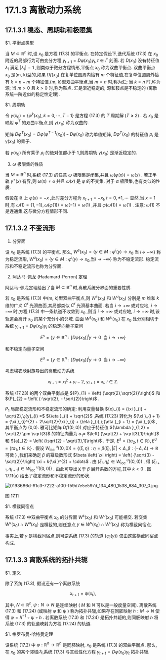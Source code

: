 # 17.1.3 离散动力系统

## 17.1.3.1 稳态、周期轨和极限集

$1. 平衡点类型

当 $M \subset  {\mathbb{R}}^{n}$ 时,设 ${x}_{0}$ 是方程 (17.3) 的平衡点. 在特定假设下,迭代系统 (17.3) 在 ${x}_{0}$ 附近的局部行为可由变分方程 ${y}_{t + 1} = {D\varphi }\left( {x}_{0}\right) {y}_{t}, t \in  \Gamma$ 刻画. 若 $D\left( {x}_{0}\right)$ 没有特征值 ${\lambda }_{i}$ 满足 $\left| {\lambda }_{i}\right|  = 1$ ,则类似于微分方程情形,平衡点 ${x}_{0}$ 称为双曲平衡点. 双曲平衡点 ${x}_{0}$ 是(m, k)型的,如果 ${Df}\left( {x}_{0}\right)$ 在复单位圆周内恰有 $m$ 个特征值,在复单位圆周外恰有 $k = n - m$ 个特征值.(m, k)型双曲平衡点,当 $m = n$ 时,称为汇; 当 $k = n$ 时,称为源; 当 $m > 0$ 且 $k > 0$ 时,称为鞍点. 汇是渐近稳定的; 源和鞍点是不稳定的 (离散系统一阶近似的稳定性定理).

$1. 周期轨

令 $\gamma \left( {x}_{0}\right)  = \left\{  {{\varphi }^{k}\left( {x}_{0}\right) , k = 0,\cdots , T - 1}\right\}$ 是方程 (17.3) 的 $T$ 周期解 $\left( {T \geq  2}\right)$ . 若 ${x}_{0}$ 是映射 ${\varphi }^{T}$ 的双曲平衡点,则 $\gamma \left( {x}_{0}\right)$ 称为双曲的.

矩阵 $D{\varphi }^{T}\left( {x}_{0}\right)  = {D\varphi }\left( {{\varphi }^{T - 1}\left( {x}_{0}\right) }\right) \cdots {D\varphi }\left( {x}_{0}\right)$ 称为单值矩阵, $D{\varphi }^{T}\left( {x}_{0}\right)$ 的特征值 ${\rho }_{i}$ 是 $\gamma \left( {x}_{0}\right)$ 的乘子.

若 $\gamma \left( {x}_{0}\right)$ 所有乘子 ${\rho }_{i}$ 的绝对值都小于 1,则周期轨 $\gamma \left( {x}_{0}\right)$ 是渐近稳定的.

3. $\omega$ 极限集的性质

当 $M = {\mathbb{R}}^{n}$ 时,系统 (17.3) 的任意 $\omega$ 极限集是闭集,并且 $\omega \left( {\varphi \left( x\right) }\right)  = \omega \left( x\right)$ . 若正半轨 ${\gamma }^{ + }\left( x\right)$ 有界,则 $\omega \left( x\right)  \neq  \varnothing$ 并且 $\omega \left( x\right)$ 是 $\varphi$ 的不变集. 对于 $\alpha$ 极限集,也有类似的性质.

假设在 $\mathbb{R}$ 上 $\varphi \left( x\right)  =  - x$ ,此时差分方程为 ${x}_{t + 1} =  - {x}_{t}, t = 0, \pm  1,\cdots$ 显然,当 $x = 1$ 时,有 $\omega \left( 1\right)  = \{ 1, - 1\} ,\omega \left( {\varphi \left( 1\right) }\right)  = \omega \left( {-1}\right)  = \omega \left( 1\right)$ ,并且 $\varphi \left( {\omega \left( 1\right) }\right)  = \omega \left( 1\right)$ . 注意: $\omega \left( 1\right)$ 不是连通集,这与微分方程情形不同.

## 17.1.3.2 不变流形

1. 分界面

设 ${x}_{0}$ 是系统 (17.3) 的平衡点. 那么, ${W}^{s}\left( {x}_{0}\right)  = \left\{  {y \in  M : {\varphi }^{i}\left( y\right)  \rightarrow  {x}_{0}}\right.$ 当 $i \rightarrow$ $+ \infty \}$ 称为稳定流形, ${W}^{u}\left( {x}_{0}\right)  = \left\{  {y \in  M : {\varphi }^{i}\left( y\right)  \rightarrow  {x}_{0}\text{,当}i \rightarrow   - \infty }\right\}$ 称为不稳定流形. 稳定流形和不稳定流形也称为分界面.

2. 阿达马-佩龙 (Hadamard-Perron) 定理

阿达马-佩龙定理给出了当 $M \subset  {\mathbb{R}}^{n}$ 时,离散系统分界面的重要性质.

若 ${x}_{0}$ 是系统 (17.3) 中(m, k)型双曲平衡点,则 ${W}^{s}\left( {x}_{0}\right)$ 和 ${W}^{u}\left( {x}_{0}\right)$ 分别是 $m$ 维和 $k$ 维的广义 ${C}^{r}$ 光滑曲面,其局部类似 ${C}^{r}$ 光滑基本曲面. 若当 $i \rightarrow   + \infty$ 或对应地, $i \rightarrow   - \infty$ 时,方程 (17.3) 中一条轨道不收敛到 ${x}_{0}$ ,则当 $i \rightarrow   + \infty$ 或对应地, $i \rightarrow   - \infty$ 时,该轨道会离开 ${x}_{0}$ 的某个充分小的邻域. 曲面 ${W}^{s}\left( {x}_{0}\right)$ 和 ${W}^{u}\left( {x}_{0}\right)$ 在 ${x}_{0}$ 处分别相切于系统 ${y}_{i + 1} = {D\varphi }\left( {x}_{0}\right) {y}_{i}$ 的稳定向量子空间

$$
{E}^{s} = \left\{  {y \in  {\mathbb{R}}^{n} : {\left\lbrack  D\varphi \left( {x}_{0}\right) \right\rbrack  }^{i}y \rightarrow  0\;\text{ 当 }i \rightarrow   + \infty }\right\}
$$

和不稳定向量子空间

$$
{E}^{u} = \left\{  {y \in  {\mathbb{R}}^{n} : {\left\lbrack  D\varphi \left( {x}_{0}\right) \right\rbrack  }^{i}y \rightarrow  0\;\text{ 当 }i \rightarrow   - \infty }\right\}
$$

考虑埃农映射族导出的离散动力系统

$$
{x}_{i + 1} = {x}_{i}^{2} + {y}_{i} - 2,\;{y}_{i + 1} = {x}_{i},\;i \in  \mathbb{Z}. \tag{17.23}
$$

系统 (17.23) 的两个双曲平衡点是 ${P}_{1} = \left( {\sqrt{2},\sqrt{2}}\right)$ 和 ${P}_{2} = \left( {-\sqrt{2}, - \sqrt{2}}\right)$ .

${P}_{1}$ 局部稳定流形和不稳定流形的确定: 利用变量替换 ${x}_{i} = {\xi }_{i} + \sqrt{2},\;{y}_{i} =$ ${\eta }_{i} + \sqrt{2}$ ,系统 (17.23) 转化为 ${\xi }_{i + 1} = {\xi }_{i}^{2} + 2\sqrt{2}{\xi }_{i} + {\eta }_{i},\;{\eta }_{i + 1} = {\xi }_{i}$ ,其平衡点为 (0,0). 雅可比矩阵 ${Df}\left( \left( {0,0}\right) \right)$ 对应于特征值 ${\lambda }_{1,2} = \sqrt{2} \pm  \sqrt{3}$ 的特征向量为 ${a}_{1} =$ $\left( {\sqrt{2} + \sqrt{3},1}\right)$ 和 ${a}_{2} = \left( {\sqrt{2} - \sqrt{3},1}\right)$ . 于是, ${E}^{s} = \left\{  {t{a}_{2}, t \in  \mathbb{R}}\right\}  ,{E}^{u} = \left\{  {t{a}_{1}, t \in  \mathbb{R}}\right\}$ . 假设 ${W}_{\text{loc }}^{u}\left( \left( {0,0}\right) \right)  = \{ \left( {\xi ,\eta }\right)  : \eta  = \beta \left( \xi \right) ,\left| \xi \right|  < \Delta ,\beta  : \left( {-\Delta ,\Delta }\right)  \rightarrow  \mathbb{R}$ 可微 $\}$ ,我们来确定 $\beta$ 的幂级数形式 $\beta \left( \xi \right)  = \left( {\sqrt{3} - \sqrt{2}}\right) \xi  + k{\xi }^{2} + \cdots$ . 由 $\left( {{\xi }_{i},{\eta }_{i}}\right)  \in  {W}_{\text{loc }}^{u}\left( \left( {0,0}\right) \right)$ , 得 $\left( {{\xi }_{i + 1},{\eta }_{i + 1}}\right)  \in  {W}_{\text{loc }}^{u}\left( \left( {0,0}\right) \right)$ . 由此可导出关于 $\beta$ 展开系数的方程,其中 $k < 0$ . 图 17.11(a) 给出了稳定流形和不稳定流形的形状.

![0193686d-91c3-7222-a100-f59d7e5e597d_134_480_1538_684_307_0.jpg](/images/0193686d-91c3-7222-a100-f59d7e5e597d_134_480_1538_684_307_0.jpg)

图 17.11

$1. 横截同宿点

系统 (17.3) 中双曲平衡点 ${x}_{0}$ 的分界面 ${W}^{s}\left( {x}_{0}\right)$ 和 ${W}^{u}\left( {x}_{0}\right)$ 可能相交. 若交集 ${W}^{s}\left( {x}_{0}\right)  \cap  {W}^{u}\left( {x}_{0}\right)$ 是横截的,则任意点 $y \in  {W}^{s}\left( {x}_{0}\right)  \cap  {W}^{u}\left( {x}_{0}\right)$ 称为横截同宿点.

事实上,若 $y$ 是横截同宿点,则可逆系统 (17.3) 的轨道 $\left\{  {{\varphi }_{i}\left( y\right) }\right\}$ 仅由这些横截同宿点构成.

## 17.1.3.3 离散系统的拓扑共轭

$1. 定义

除了系统 (17.3), 假设还有一个离散系统

$$
{x}_{t + 1} = \psi \left( {x}_{t}\right) , \tag{17.24}
$$

其中, $N \subset  {\mathbb{R}}^{n},\psi  : N \rightarrow  N$ 是连续映射 ( $M$ 和 $N$ 可以是一般度量空间). 离散系统 (17.3) 和 (17.24) (或映射 $\varphi$ 和 $\psi$ ) 称为拓扑共轭,如果存在同胚映射 $h : M \rightarrow  N$ 使得 $\varphi  = {h}^{-1} \circ  \psi  \circ  h$ . 若离散系统 (17.3) 和 (17.24) 是拓扑共轭的,则同胚映射 $h$ 将系统 (17.3) 的轨道映射为方程 (17.24) 的轨道.

$1. 格罗布曼-哈特曼定理

设系统 (17.3) 中 $\varphi  : {\mathbb{R}}^{n} \rightarrow  {\mathbb{R}}^{n}$ 是同胚映射, ${x}_{0}$ 是系统 (17.3) 的双曲平衡点. 那么,在 ${x}_{0}$ 的某个邻域内,系统 (17.3) 与其线性化方程 ${y}_{t + 1} = {D\varphi }\left( {x}_{0}\right) {y}_{t}$ 拓扑共轭.
